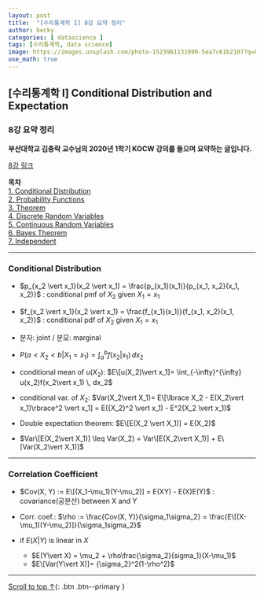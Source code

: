 ```yaml
---
layout: post
title:  "[수리통계학 I] 8강 요약 정리"
author: becky
categories: [ datascience ]
tags: [수리통계학, data science]
image: https://images.unsplash.com/photo-1523961131990-5ea7c61b2107?q=80&w=1974&auto=format&fit=crop&ixlib=rb-4.0.3&ixid=M3wxMjA3fDB8MHxwaG90by1wYWdlfHx8fGVufDB8fHx8fA%3D%3D
use_math: true
---
```


## [수리통계학 I] Conditional Distribution and Expectation    
### 8강 요약 정리  

**부산대학교 김충락 교수님의 2020년 1학기 KOCW 강의를 들으며 요약하는 글입니다.**  

[8강 링크](http://www.kocw.net/home/enrolment/enrolmentView.do?cid=7c789810ade43386&lid=2cea1b5099b279f6)  


**목차**  
[1. Conditional Distribution](#conditional-distribution)  
[2. Probability Functions](#probability-functions)  
[3. Theorem](#Theorem)  
[4. Discrete Random Variables](#discrete-random-variables)  
[5. Continuous Random Variables](#continuous-random-variables)  
[6. Bayes Theorem](#bayes-theorem)  
[7. Independent](#independent)  

---  

### Conditional Distribution  

* $p_{x_2 \vert x_1}(x_2 \vert x_1) = \frac{p_{x_1}(x_1)}{p_{x_1, x_2}(x_1, x_2)}$ : conditional pmf of $X_2$ given $X_1= x_1$  
* $f_{x_2 \vert x_1}(x_2 \vert x_1) = \frac{f_{x_1}(x_1)}{f_{x_1, x_2}(x_1, x_2)}$ : conditional pdf of $X_2$ given $X_1= x_1$  

* 분자: joint / 분모: marginal  


* $P(a < X_2 < b \vert X_1=x_1) = \int_{a}^{b} f(x_2 \vert x_1) \, dx_2$  


* conditional mean of $u(X_2)$: $E\[u(X_2)\vert x_1]= \int_{-\infty}^{\infty} u(x_2)f(x_2\vert x_1) \, dx_2$  
* conditional var. of $X_2$: $Var(X_2\vert X_1)= E\[\lbrace X_2 - E(X_2\vert x_1)\rbrace^2 \vert x_1] = E({X_2}^2 \vert x_1) - E^2(X_2 \vert x_1)$  


* Double expectation theorem: $E\[E(X_2 \vert X_1)] = E(X_2)$  

* $Var\[E(X_2\vert X_1)] \leq Var(X_2) = Var\[E(X_2\vert X_1)] + E\[Var(X_2\vert X_1)]$  


---  

### Correlation Coefficient  

* $Cov(X, Y) := E\[(X_1-\mu_1)(Y-\mu_2)] = E(XY) - E(X)E(Y)$ : covariance(공분산) between X and Y  

* Corr. coef.: $\rho := \frac{Cov(X, Y)}{\sigma_1\sigma_2} = \frac{E\[(X-\mu_1)(Y-\mu_2)]}{\sigma_1sigma_2}$  



* if $E(X\vert Y)$ is linear in $X$  
  + $E(Y\vert X) = \mu_2 + \rho\frac{\sigma_2}{sigma_1}(X-\mu_1)$  
  + $E\[Var(Y\vert X)]= {\sigma_2}^2(1-\rho^2)$  
  










---  


[Scroll to top ↑](#){: .btn .btn--primary }  





